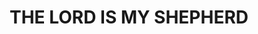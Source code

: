 ---
capo: 0
id: 0
lang: en-us
page: '59'
step: pre
subtitle: ''
tags: []
title: THE LORD IS MY SHEPHERD
---
